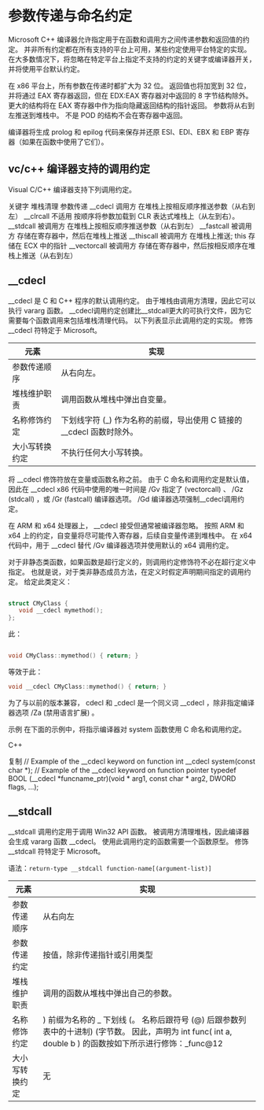 # 参数传递与命名约定

Microsoft C++ 编译器允许指定用于在函数和调用方之间传递参数和返回值的约定。 并非所有约定都在所有支持的平台上可用，某些约定使用平台特定的实现。 在大多数情况下，将忽略在特定平台上指定不支持的约定的关键字或编译器开关，并将使用平台默认约定。

在 x86 平台上，所有参数在传递时都扩大为 32 位。 返回值也将加宽到 32 位，并将通过 EAX 寄存器返回，但在 EDX:EAX 寄存器对中返回的 8 字节结构除外。 更大的结构将在 EAX 寄存器中作为指向隐藏返回结构的指针返回。 参数将从右到左推送到堆栈中。 不是 POD 的结构不会在寄存器中返回。

编译器将生成 prolog 和 epilog 代码来保存并还原 ESI、EDI、EBX 和 EBP 寄存器（如果在函数中使用了它们）。

## vc/c++ 编译器支持的调用约定

Visual C/C++ 编译器支持下列调用约定。

关键字	堆栈清理	参数传递
__cdecl	调用方	在堆栈上按相反顺序推送参数（从右到左）
__clrcall	不适用	按顺序将参数加载到 CLR 表达式堆栈上（从左到右）。
__stdcall	被调用方	在堆栈上按相反顺序推送参数（从右到左）
__fastcall	被调用方	存储在寄存器中，然后在堆栈上推送
__thiscall	被调用方	在堆栈上推送; this 存储在 ECX 中的指针
__vectorcall	被调用方	存储在寄存器中，然后按相反顺序在堆栈上推送（从右到左）

## __cdecl
__cdecl 是 C 和 C++ 程序的默认调用约定。 由于堆栈由调用方清理，因此它可以执行 vararg 函数。 __cdecl调用约定创建比__stdcall更大的可执行文件，因为它需要每个函数调用来包括堆栈清理代码。 以下列表显示此调用约定的实现。 修饰 __cdecl 符特定于 Microsoft。

|元素|	实现|
|-|-|
|参数传递顺序	|从右向左。|
|堆栈维护职责	|调用函数从堆栈中弹出自变量。|
|名称修饰约定	|下划线字符 (_) 作为名称的前缀，导出使用 C 链接的 __cdecl 函数时除外。|
|大小写转换约定	|不执行任何大小写转换。|


将 __cdecl 修饰符放在变量或函数名称之前。 由于 C 命名和调用约定是默认值，因此在 __cdecl x86 代码中使用的唯一时间是 /Gv 指定了 (vectorcall) 、 /Gz (stdcall) ，或 /Gr (fastcall) 编译器选项。 /Gd 编译器选项强制__cdecl调用约定。

在 ARM 和 x64 处理器上， __cdecl 接受但通常被编译器忽略。 按照 ARM 和 x64 上的约定，自变量将尽可能传入寄存器，后续自变量传递到堆栈中。 在 x64 代码中，用于 __cdecl 替代 /Gv 编译器选项并使用默认的 x64 调用约定。

对于非静态类函数，如果函数是超行定义的，则调用约定修饰符不必在超行定义中指定。 也就是说，对于类非静态成员方法，在定义时假定声明期间指定的调用约定。 给定此类定义：

```C++

struct CMyClass {
   void __cdecl mymethod();
};
```
此：
```C++

void CMyClass::mymethod() { return; }
```
等效于此：

```C++
void __cdecl CMyClass::mymethod() { return; }
```
为了与以前的版本兼容， cdecl 和 _cdecl 是一个同义词 __cdecl ，除非指定编译器选项 /Za (禁用语言扩展) 。

示例
在下面的示例中，将指示编译器对 system 函数使用 C 命名和调用约定。

C++

复制
// Example of the __cdecl keyword on function
int __cdecl system(const char *);
// Example of the __cdecl keyword on function pointer
typedef BOOL (__cdecl *funcname_ptr)(void * arg1, const char * arg2, DWORD flags, ...);


## __stdcall

__stdcall 调用约定用于调用 Win32 API 函数。 被调用方清理堆栈，因此编译器会生成 vararg 函数 __cdecl。 使用此调用约定的函数需要一个函数原型。 修饰 __stdcall 符特定于 Microsoft。

语法：`return-type __stdcall function-name[(argument-list)]`

|元素|实现|
|-|-|
|参数传递顺序|从右向左|
|参数传递约定|按值，除非传递指针或引用类型|
|堆栈维护职责|	调用的函数从堆栈中弹出自己的参数。|
|名称修饰约定|	) 前缀为名称的 _ 下划线 (。 名称后跟符号 (@) 后跟参数列表中的十进制) (字节数。 因此，声明为 int func( int a, double b ) 的函数按如下所示进行修饰：_func@12|
|大小写转换约定	|无|